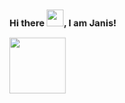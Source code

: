 ### Hi there <img src="https://raw.githubusercontent.com/MartinHeinz/MartinHeinz/master/wave.gif" width="30px">, I am Janis!

<img src="https://img.shields.io/badge/LinkedIn-0077B5?style=for-the-badge&logo=linkedin&logoColor=white" width="100px">
<!--
**Janis-Kvs/Janis-Kvs** is a ✨ _special_ ✨ repository because its `README.md` (this file) appears on your GitHub profile.

Here are some ideas to get you started:

- 🔭 I’m currently working on ...
- 🌱 I’m currently learning ...
- 👯 I’m looking to collaborate on ...
- 🤔 I’m looking for help with ...
- 💬 Ask me about ...
- 📫 How to reach me: ...
- 😄 Pronouns: ...
- ⚡ Fun fact: ...
-->
